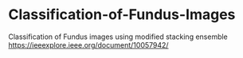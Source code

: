 # Classification-of-Fundus-Images
Classification of Fundus images using modified stacking ensemble
https://ieeexplore.ieee.org/document/10057942/

